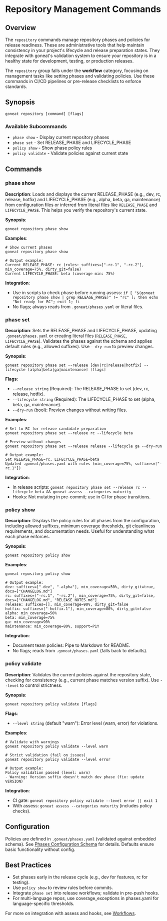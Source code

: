 # Repository Management Commands

## Overview

The `repository` commands manage repository phases and policies for release readiness. These are administrative tools that help maintain consistency in your project's lifecycle and release preparation states. They integrate with goneat's validation system to ensure your repository is in a healthy state for development, testing, or production releases.

The `repository` group falls under the **workflow** category, focusing on management tasks like setting phases and validating policies. Use these commands in CI/CD pipelines or pre-release checklists to enforce standards.

## Synopsis

```
goneat repository [command] [flags]
```

### Available Subcommands

- `phase show` - Display current repository phases
- `phase set` - Set RELEASE_PHASE and LIFECYCLE_PHASE
- `policy show` - Show phase policy rules
- `policy validate` - Validate policies against current state

## Commands

### phase show

**Description**: Loads and displays the current RELEASE_PHASE (e.g., dev, rc, release, hotfix) and LIFECYCLE_PHASE (e.g., alpha, beta, ga, maintenance) from configuration files or inferred from literal files like `RELEASE_PHASE` and `LIFECYCLE_PHASE`. This helps you verify the repository's current state.

**Synopsis**:

```
goneat repository phase show
```

**Examples**:

```
# Show current phases
goneat repository phase show

# Output example:
Current RELEASE_PHASE: rc (rules: suffixes=["-rc.1", "-rc.2"], min_coverage=75%, dirty_git=false)
Current LIFECYCLE_PHASE: beta (coverage min: 75%)
```

**Integration**:

- Use in scripts to check phase before running assess: `if [ "$(goneat repository phase show | grep RELEASE_PHASE)" != "rc" ]; then echo "Not ready for RC"; exit 1; fi`
- No flags; always reads from `.goneat/phases.yaml` or literal files.

### phase set

**Description**: Sets the RELEASE_PHASE and LIFECYCLE_PHASE, updating `.goneat/phases.yaml` or creating literal files (`RELEASE_PHASE`, `LIFECYCLE_PHASE`). Validates the phases against the schema and applies default rules (e.g., allowed suffixes). Use `--dry-run` to preview changes.

**Synopsis**:

```
goneat repository phase set --release [dev|rc|release|hotfix] --lifecycle [alpha|beta|ga|maintenance] [flags]
```

**Flags**:

- `--release string` (Required): The RELEASE_PHASE to set (dev, rc, release, hotfix).
- `--lifecycle string` (Required): The LIFECYCLE_PHASE to set (alpha, beta, ga, maintenance).
- `--dry-run` (bool): Preview changes without writing files.

**Examples**:

```
# Set to RC for release candidate preparation
goneat repository phase set --release rc --lifecycle beta

# Preview without changes
goneat repository phase set --release release --lifecycle ga --dry-run

# Output example:
Set RELEASE_PHASE=rc, LIFECYCLE_PHASE=beta
Updated .goneat/phases.yaml with rules (min_coverage=75%, suffixes=["-rc.1"])
```

**Integration**:

- In release scripts: `goneat repository phase set --release rc --lifecycle beta && goneat assess --categories maturity`
- Hooks: Not mutating in pre-commit; use in CI for phase transitions.

### policy show

**Description**: Displays the policy rules for all phases from the configuration, including allowed suffixes, minimum coverage thresholds, git cleanliness requirements, and documentation needs. Useful for understanding what each phase enforces.

**Synopsis**:

```
goneat repository policy show
```

**Examples**:

```
goneat repository policy show

# Output example:
dev: suffixes=["-dev", "-alpha"], min_coverage=50%, dirty_git=true, docs=["CHANGELOG.md"]
rc: suffixes=["-rc.1", "-rc.2"], min_coverage=75%, dirty_git=false, docs=["CHANGELOG.md", "RELEASE_NOTES.md"]
release: suffixes=[], min_coverage=90%, dirty_git=false
hotfix: suffixes=["-hotfix.1"], min_coverage=80%, dirty_git=false
alpha: min_coverage=50%
beta: min_coverage=75%
ga: min_coverage=90%
maintenance: min_coverage=80%, support=P1Y
```

**Integration**:

- Document team policies: Pipe to Markdown for README.
- No flags; reads from `.goneat/phases.yaml` (falls back to defaults).

### policy validate

**Description**: Validates the current policies against the repository state, checking for consistency (e.g., current phase matches version suffix). Use `--level` to control strictness.

**Synopsis**:

```
goneat repository policy validate [flags]
```

**Flags**:

- `--level string` (default "warn"): Error level (warn, error) for violations.

**Examples**:

```
# Validate with warnings
goneat repository policy validate --level warn

# Strict validation (fail on issues)
goneat repository policy validate --level error

# Output example:
Policy validation passed (level: warn)
- Warning: Version suffix doesn't match dev phase (fix: update VERSION)
```

**Integration**:

- CI gate: `goneat repository policy validate --level error || exit 1`
- With assess: `goneat assess --categories maturity` (includes policy checks).

## Configuration

Policies are defined in `.goneat/phases.yaml` (validated against embedded schema). See [Phases Configuration Schema](../standards/phases-schema.md) for details. Defaults ensure basic functionality without config.

## Best Practices

- Set phases early in the release cycle (e.g., dev for features, rc for testing).
- Use `policy show` to review rules before commits.
- Integrate `phase set` into release workflows; validate in pre-push hooks.
- For multi-language repos, use coverage_exceptions in phases.yaml for language-specific thresholds.

For more on integration with assess and hooks, see [Workflows](../workflows/release-readiness.md).
